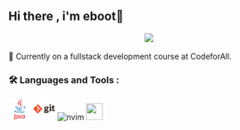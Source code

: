 ## Hi there , i'm eboot🖖
  <div id="header" align="center">
  <img src="https://media1.giphy.com/media/v1.Y2lkPTc5MGI3NjExaHRnM2l3eng3am8xaTVzdW8yY2phY3JwZHkwdDFnOGkyM3pxYzhrayZlcD12MV9pbnRlcm5hbF9naWZfYnlfaWQmY3Q9Zw/CuuSHzuc0O166MRfjt/giphy.gif" width="300"/>
</div>

🔭 Currently on a fullstack development course at CodeforAll.


### :hammer_and_wrench: Languages and Tools :
<div>
  <img src="https://github.com/devicons/devicon/blob/master/icons/java/java-original-wordmark.svg" title="Java" alt="Java" width="40" height="40"/>
    <img src="https://github.com/devicons/devicon/blob/master/icons/git/git-original-wordmark.svg" title="Git" **alt="Git" width="40" height="40"/>
  <img src="https://cdn.jsdelivr.net/gh/devicons/devicon@latest/icons/neovim/neovim-original.svg"  alt= "nvim" title="neovim" width= "30" height= "30"/>
  <img src="https://cdn.jsdelivr.net/gh/devicons/devicon@latest/icons/intellij/intellij-original.svg" width= "30" height= "30"/>
</div>


